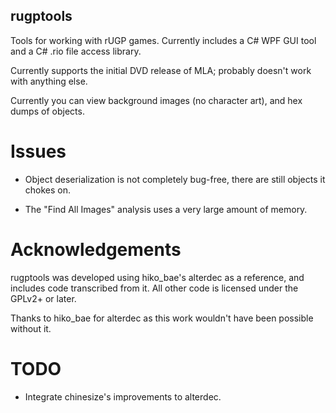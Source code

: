 rugptools
---------

Tools for working with rUGP games. Currently includes a C# WPF GUI tool and a C# .rio file access library.

Currently supports the initial DVD release of MLA; probably doesn't work with anything else.

Currently you can view background images (no character art), and hex dumps of objects.

Issues
======

  - Object deserialization is not completely bug-free, there are still objects it chokes on.

  - The "Find All Images" analysis uses a very large amount of memory.

Acknowledgements
================

rugptools was developed using hiko_bae's alterdec as a reference, and includes
code transcribed from it. All other code is licensed under the GPLv2+ or later.

Thanks to hiko_bae for alterdec as this work wouldn't have been possible without it.

TODO
====

  - Integrate chinesize's improvements to alterdec.
